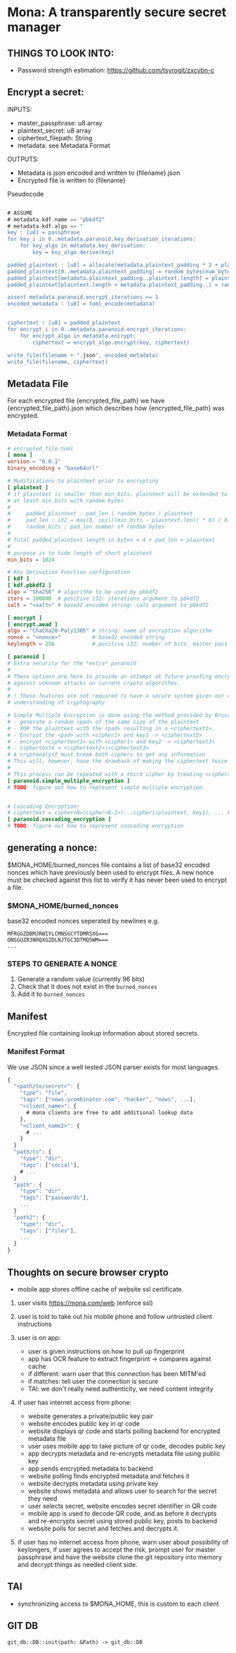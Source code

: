 # Mona: A transparently secure secret manager
## THINGS TO LOOK INTO:
- Password strength estimation: https://github.com/tsyrogit/zxcvbn-c
## Encrypt a secret:
INPUTS:
- master_passphrase: u8 array
- plaintext_secret: u8 array
- ciphertext_filepath: String
- metadata: see Metadata Format

OUTPUTS:
- Metadata is json encoded and written to {filename}.json
- Encrypted file is written to {filename}

Pseudocode
``` rust

# ASSUME
# metadata.kdf.name == "pbkdf2"
# metadata.kdf.algo == "
key : [u8] = passphrase
for key_i in 0..metadata.paranoid.key_derivation_iterations:
    for key_algo in metadata.key_derivation:
        key = key_algo.derive(key)

padded_plaintext : [u8] = allocate(metadata.plaintext_padding * 2 + plaintext.length);
padded_plaintext[0..metadata.plaintext_padding] = random_bytes(num_bytes=metadata.plaintext_padding)
padded_plaintext[metadata.plaintext_padding..plaintext.length] = plaintext;
padded_plaintext[plaintext.length + metadata.plaintext_padding..] = random_bytes(num_bytes=metadata.plaintext_padding);

assert metadata.paranoid.encrypt_iterations >= 1
encoded_metadata : [u8] = toml_encode(metadata)


ciphertext : [u8] = padded_plaintext
for encrypt_i in 0..metadata.paranoid.encrypt_iterations:
    for encrypt_algo in metadata.encrypt:
        ciphertext = encrypt_algo.encrypt(key, ciphertext)

write_file(filename + ".json", encoded_metadata)
write_file(filename, ciphertext)
```

## Metadata File
For each encrypted file {encrypted_file_path} we have {encrypted_file_path}.json which
describes how {encrypted_file_path} was encrypted.

### Metadata Format 

```toml
# encrypted_file.toml
[ mona ]
version = "0.0.1"
binary_encoding = "base64url"

# Modifications to plaintext prior to encrypting
[ plaintext ]
# if plaintext is smaller than min_bits, plaintext will be extended to
# at least min_bits with random bytes
#
#     padded_plaintext : pad_len | random_bytes | plaintext
#     pad_len : i32 = max(0, ceil((min_bits - plaintext.len() * 8) / 8.))
#     random_bits : pad_len number of random bytes
#
# Total padded_plaintext length in bytes = 4 + pad_len + plaintext
#
# purpose is to hide length of short plaintext
min_bits = 1024

# Key Derivation Function configuration
[ kdf ]
[ kdf.pbkdf2 ]
algo = "Sha256" # algorithm to be used by pbkdf2
iters = 100000  # positive i32: iterations argument to pbkdf2
salt = "<salt>" # base32 encoded string: salt argument to pbkdf2

[ encrypt ]
[ encrypt.aead ]
algo = "ChaCha20-Poly1305" # string: name of encryption algorithm
nonce = "<nonce>"          # base32 encoded string
keylength = 256            # positive i32: number of bits. master pass phrase is stretched to this number of bits

[ paranoid ]
# Extra security for the *extra* paranoid
#
# These options are here to provide an attempt at future proofing encrypted data
# against unknown attacks on current crypto algorithms.
#
# ! These features are not required to have a secure system given our current
# understanding of cryptography

# Simple Multiple Encryption is done using the method provided by Bruce Schneier:
# - generate a random <pad> of the same size of the plaintext
# - XOR the plaintext with the <pad> resulting in a <ciphertext1>.
# - Encrypt the <pad> with <cipher1> and key1 -> <ciphertext2>
# - encrypt <ciphertext1> with <cipher1> and key2 -> <ciphertext3>
# - ciphertext4 = <ciphertext2>|<ciphertext3>
# A cryptanalyst must break both ciphers to get any information
# This will, however, have the drawback of making the ciphertext twice as long as the original plaintext.
# 
# This process can be repeated with a third cipher by treating <ciphertext4> as plaintext and going through the same process again
[ paranoid.simple_multiple_encryption ]
# TODO: figure out how to represent simple multiple encryption


# Cascading Encryption:
# ciphertext = cipher<N>(cipher<N-1>(...cipher1(plaintext, key1), ... key<N-1>), key<N>)
[ paranoid.cascading_encryption ]
# TODO: figure out how to represent cascading encryption

```

## generating a nonce:
$MONA_HOME/burned_nonces file contains a list of base32 encoded nonces which have
previously been used to encrypt files.
A new nonce must be checked against this list to verify it has never been used to
encrypt a file.

### $MONA_HOME/burned_nonces
base32 encoded nonces seperated by newlines
e.g.
```
MFRGGZDBMJRWIYLCMNSGCYTDMRSXG===
ONSGUZR3NRQXGZDLNJTGC3DTMQ5WM===
...
```

### STEPS TO GENERATE A NONCE
1. Generate a random value (currently 96 bits)
2. Check that it does not exist in the `burned_nonces`
3. Add it to `burned_nonces`


## Manifest
Encrypted file containing lookup information about stored secrets.

### Manifest Format
We use JSON since a well tested JSON parser exists for most languages.

``` javascript
{
  "<path/to/secret>": {
    "type": "file",
    "tags": ["news.ycombinator.com", "hacker", "news", ...],
    "<client_name>": {
      # mona clients are free to add additional lookup data
    },
	"<client_name2>": {
      # ...
    }
  }
  "path/to": {
    "type": "dir",
    "tags": ["social"],
    # ...
  }
  "path": {
    "type": "dir",
    "tags": ["passwords"],
    ...
  }
  "path2": {
    "type": "dir",
    "tags": ["files"],
    ...
  }
}
```

## Thoughts on secure browser crypto
- mobile app stores offline cache of website ssl certificate.

1. user visits https://mona.com/web (enforce ssl)
2. user is told to take out his mobile phone and follow untrusted client instructions
3. user is on app:
   - user is given instructions on how to pull up fingerprint
   - app has OCR feature to extract fingerprint -> compares against cache
   - if different: warn user that this connection has been MITM'ed
   - if matches: tell user the connection is secure
   - TAI: we don't really need authenticity, we need content integrity

4. if user has internet access from phone:
   - website generates a private/public key pair
   - website encodes public key in qr code
   - website displays qr code and starts polling backend for encrypted metadata file
   - user uses mobile app to take picture of qr code, decodes public key
   - app decrypts metadata and re-encrypts metadata file using public key
   - app sends encrypted metadata to backend
   - website polling finds encrypted metadata and fetches it
   - website decrypts metadata using private key
   - website shows metadata and allows user to search for the secret they need
   - user selects secret, website encodes secret identifier in QR code
   - mobile app is used to decode QR code, and as before it decrypts and re-encrypts secret using stored public key, posts to backend
   - website polls for secret and fetches and decrypts it.

5. if user has no internet access from phone, warn user about possibility of keylongers, if user agrees to accept the risk, prompt user for master passphrase and have the website clone the git repository into memory and decrypt things as needed client side.

## TAI
- synchronizing access to $MONA_HOME, this is custom to each client


## GIT DB

```
git_db::DB::init(path: &Path) -> git_db::DB
```

